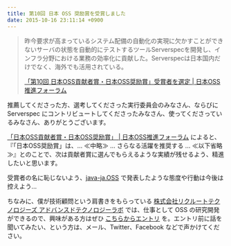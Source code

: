 ```yaml
---
title: 第10回 日本 OSS 奨励賞を受賞しました
date: 2015-10-16 23:11:14 +0900
---
```


> 昨今要求が高まっているシステム配備の自動化の実現に欠かすことができないサーバの状態を自動的にテストするツールServerspecを開発し、インフラ分野における業務の効率化に貢献した。Serverspecは日本国内だけでなく、海外でも活用されている。
> 
> [「第10回 日本OSS貢献者賞・日本OSS奨励賞」受賞者を選定 | 日本OSS推進フォーラム](http://www.ossforum.jp/ossaward10th2)

推薦してくださった方、選考してくださった実行委員会のみなさん、ならびに Serverspec にコントリビュートしてくださったみなさん、使ってくださっているみなさん、ありがとうございます。

[「日本OSS貢献者賞・日本OSS奨励賞」 | 日本OSS推進フォーラム](http://www.ossforum.jp/ossaward) によると、『「日本OSS奨励賞」は、… ≪中略≫ … さらなる活躍を推奨する … ≪以下省略≫』とのことで、次は貢献者賞に選んでもらえるような実績が残せるよう、精進したいと思います。

受賞者の名に恥じないよう、[java-ja.OSS](http://togetter.com/li/883463) で発表したような態度や行動は今後は控えよう…

ちなみに、僕が技術顧問という肩書きをもらっている [ 株式会社リクルートテクノロジーズ アドバンスドテクノロジーラボ](http://atl.recruit-tech.co.jp/) では、仕事として OSS の研究開発ができるので、興味がある方はぜひ [こちらからエントリ](http://atl.recruit-tech.co.jp/recruit/) を。エントリ前に話を聞いてみたい、という方は、メール、Twitter、Facebook などで声かけてください。
